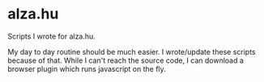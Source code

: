 # alza.hu
Scripts I wrote for alza.hu.

My day to day routine should be much easier. I wrote/update these scripts because of that. While I can't reach the source code, I can download a browser plugin which runs javascript on the fly. 
